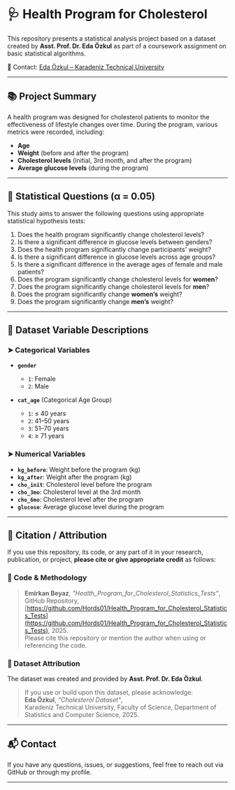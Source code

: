 # 🩺 Health Program for Cholesterol

This repository presents a statistical analysis project based on a dataset created by **Asst. Prof. Dr. Eda Özkul** as part of a coursework assignment on basic statistical algorithms.

📌 Contact: [Eda Özkul – Karadeniz Technical University](https://avesis.ktu.edu.tr/edaozkul)

---

## 📚 Project Summary

A health program was designed for cholesterol patients to monitor the effectiveness of lifestyle changes over time. During the program, various metrics were recorded, including:

- **Age**
- **Weight** (before and after the program)
- **Cholesterol levels** (initial, 3rd month, and after the program)
- **Average glucose levels** (during the program)

---

## 🧪 Statistical Questions (α = 0.05)

This study aims to answer the following questions using appropriate statistical hypothesis tests:

1. Does the health program significantly change cholesterol levels?
2. Is there a significant difference in glucose levels between genders?
3. Does the health program significantly change participants' weight?
4. Is there a significant difference in glucose levels across age groups?
5. Is there a significant difference in the average ages of female and male patients?
6. Does the program significantly change cholesterol levels for **women**?
7. Does the program significantly change cholesterol levels for **men**?
8. Does the program significantly change **women’s** weight?
9. Does the program significantly change **men’s** weight?

---

## 🧾 Dataset Variable Descriptions

### ➤ Categorical Variables

- **`gender`**
  - `1`: Female
  - `2`: Male

- **`cat_age`** (Categorical Age Group)
  - `1`: ≤ 40 years
  - `2`: 41–50 years
  - `3`: 51–70 years
  - `4`: ≥ 71 years

### ➤ Numerical Variables

- **`kg_before`**: Weight before the program (kg)  
- **`kg_after`**: Weight after the program (kg)  
- **`cho_init`**: Cholesterol level before the program  
- **`cho_3mo`**: Cholesterol level at the 3rd month  
- **`cho_6mo`**: Cholesterol level after the program  
- **`glucose`**: Average glucose level during the program  

---

## 📌 Citation / Attribution

If you use this repository, its code, or any part of it in your research, publication, or project, **please cite or give appropriate credit** as follows:

### 🔹 Code & Methodology
> **Emirkan Beyaz**, *"Health_Program_for_Cholesterol_Statistics_Tests"*, GitHub Repository,  
> [https://github.com/Hords01/Health_Program_for_Cholesterol_Statistics_Tests](https://github.com/Hords01/Health_Program_for_Cholesterol_Statistics_Tests), 2025.  
> Please cite this repository or mention the author when using or referencing the code.

### 🔹 Dataset Attribution
The dataset was created and provided by **Asst. Prof. Dr. Eda Özkul**.  
> If you use or build upon this dataset, please acknowledge:  
> **Eda Özkul**, *"Cholesterol Dataset"*,  
> Karadeniz Technical University, Faculty of Science, Department of Statistics and Computer Science, 2025.

---

## 📬 Contact

If you have any questions, issues, or suggestions, feel free to reach out via GitHub or through my profile.

---
